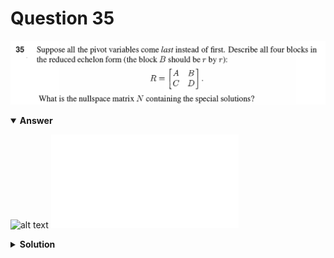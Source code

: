 # Question 35
![alt text](q35.png)

<details open>
<summary><b>Answer</b></summary>

![alt text](a35.svg)
![alt text](a35.py)
</details>

<details>
<summary><b>Solution</b></summary>

![alt text](s35.png)
</details>
